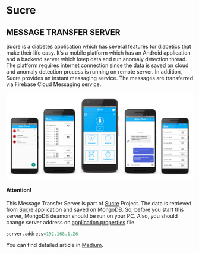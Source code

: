 # Sucre

## MESSAGE TRANSFER SERVER

Sucre is a diabetes application which has several features for diabetics that make their life easy. It’s a mobile platform which has an Android application and a backend server which keep data and run anomaly detection thread. The platform requires internet connection since the data is saved on cloud and anomaly detection process is running on remote server. In addition, Sucre provides an instant messaging service. The messages are transferred via Firebase Cloud Messaging service. 

![screens](./images/screens.png)

#### Attention!

This Message Transfer Server is part of [Sucre](https://github.com/ilkayaktas/Sucre) Project. The data is retrieved from [Sucre](https://github.com/ilkayaktas/Sucre) application and saved on MongoDB. So, before you start this server, MongoDB deamon should be run on your PC. Also, you should change server address on [application.properties](./src/main/resources/application.properties) file.

```groovy
server.address=192.168.1.26
```

You can find detailed article in [Medium](https://medium.com/@ilkayaktas/why-did-i-build-a-diabetes-management-platform-10e7423b8e82).

